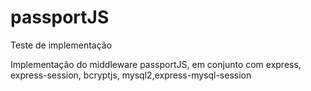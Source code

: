 # passportJS
Teste de implementação

Implementação do middleware passportJS, em conjunto com express, express-session, bcryptjs, mysql2,express-mysql-session
